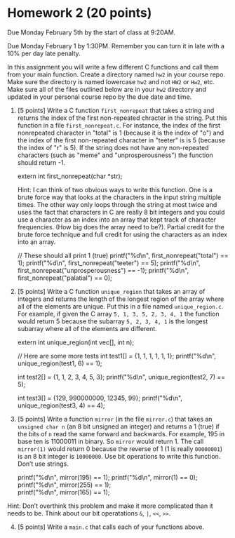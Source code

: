 # Homework 2 (20 points)

Due Monday February 5th by the start of class at 9:20AM.

Due Monday February 1 by 1:30PM. Remember you can turn it in late with a 10% per day late penalty. 

In this assignment you will write a few different C functions and call them from your main function. Create a directory named `hw2` in your course repo. Make sure the directory is named lowercase `hw2` and not `HW2` or `Hw2`, etc. Make sure all of the files outlined below are in your `hw2` directory and updated in your personal course repo by the due date and time. 

1. [5 points] Write a C function `first_nonrepeat` that takes a string and returns the index of the first non-repeated chracter in the string. Put this function in a file `first_nonrepeat.c`. For instance, the index of the first nonrepeated character in "total" is 1 (because it is the index of "o")  and the index of the first non-repeated character in "teeter" is is 5 (because the index of "r" is 5). If the string does not have any non-repeated characters (such as "meme" and "unprosperousness") the function should return -1. 

    extern int first_nonrepeat(char \*str);

    Hint: I can think of two obvious ways to write this function. One is a brute force way that looks at the characters in the input string multiple times. The other way only loops through the string at most twice and uses the fact that characters in C are really 8 bit integers and you could use a character as an index into an array that kept track of character frequencies. (How big does the array need to be?). Partial credit for the brute force technique and full credit for using the characters as an index into an array. 


    // These should all print 1 (true)
	printf("%d\n", first_nonrepeat("total") == 1); 
    printf("%d\n", first_nonrepeat("teeter") == 5);
    printf("%d\n", first_nonrepeat("unprosperousness") == -1); 
    printf("%d\n", first_nonrepeat("palatial") == 0);

2. [5 points] Write a C function `unique_region` that takes an array of integers and returns the length of the longest region of the array where all of the elements are unique.  Put this in a file named `unique_region.c`. For example, if given the C array `5, 1, 3, 5, 2, 3, 4, 1` the function would return 5 because the subarray `5, 2, 3, 4, 1` is the longest subarray where all of the elements are different. 

    extern int unique_region(int vec[], int n);

    // Here are some more tests
    int test1[] = {1, 1, 1, 1, 1, 1};
    printf("%d\n", unique_region(test1, 6) == 1);

    int test2[] = {1, 1, 2, 3, 4, 5, 3};
    printf("%d\n", unique_region(test2, 7) == 5);

    int test3[] = {129, 990000000, 12345, 99};
    printf("%d\n", unique_region(test3, 4) == 4);


3. [5 points] Write a function `mirror` (in the file `mirror.c`) that takes an `unsigned char n` (an 8 bit unsigned an integer) and returns a 1 (true) if the bits of `n` read the same forward and backwards. For example, 195 in base ten is 11000011 in binary. So `mirror` would return 1. The call `mirror(1)` would return 0 because the reverse of 1 (1 is really 
`00000001`) is an 8 bit integer is `10000000`. Use bit operations to write this function. Don’t use strings.  

    printf("%d\n", mirror(195) == 1); 
    printf("%d\n", mirror(1) == 0);  
    printf("%d\n", mirror(255) == 1);  
    printf("%d\n", mirror(165) == 1);  

Hint: Don’t overthink this problem and make it more complicated than it 
needs to be.  Think about our bit operatations `&`, `|`, `<<`, `>>`. 

4. [5 points] Write a `main.c` that calls each of your functions above. 
 